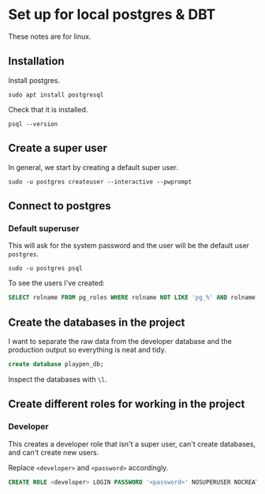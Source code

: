# Set up for local postgres & DBT

These notes are for linux. 

## Installation

Install postgres.

```
sudo apt install postgresql
```

Check that it is installed.

```
psql --version
```

## Create a super user

In general, we start by creating a default super user.

```
sudo -u postgres createuser --interactive --pwprompt
```

## Connect to postgres

### Default superuser

This will ask for the system password and the user will be the default user `postgres`.

```
sudo -u postgres psql
```

To see the users I've created:

```sql
SELECT rolname FROM pg_roles WHERE rolname NOT LIKE 'pg_%' AND rolname != 'postgres';
```

## Create the databases in the project

I want to separate the raw data from the developer database and the production output so everything is neat and tidy. 

```sql
create database playpen_db;
```

Inspect the databases with `\l`.

## Create different roles for working in the project

### Developer

This creates a developer role that isn't a super user, can't create databases, and can't create new users. 

Replace `<developer>` and `<password>` accordingly.

```sql
CREATE ROLE <developer> LOGIN PASSWORD '<password>' NOSUPERUSER NOCREATEDB NOCREATEROLE;

```

